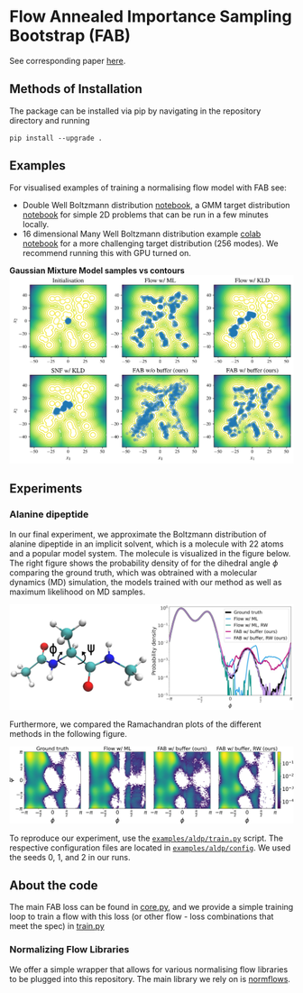 # Flow Annealed Importance Sampling Bootstrap (FAB)
See corresponding paper [here](https://arxiv.org/abs/2111.11510).

## Methods of Installation

The  package can be installed via pip by navigating in the repository directory and running

```
pip install --upgrade .
```

## Examples
For visualised examples of training a normalising flow model with FAB see:
 - Double Well Boltzmann distribution [notebook](examples/double_well.ipynb), a GMM 
target distribution [notebook](examples/gmm.ipynb) for simple 2D problems that can be run in a few
minutes locally. 
 - 16 dimensional Many Well Boltzmann distribution example 
   [colab notebook](https://github.com/lollcat/FAB-TORCH/blob/master/examples/many_well_16.ipynb) 
   for a more challenging target distribution (256 modes). We recommend running this with GPU 
   turned on.


**Gaussian Mixture Model samples vs contours**
![Gaussian Mixture Model samples vs contours](./examples/paper_results/gmm/plots/MoG.png)


## Experiments

### Alanine dipeptide

In our final experiment, we approximate the Boltzmann distribution of alanine dipeptide in an 
implicit solvent, which is a molecule with 22 atoms and a popular model system. The molecule
is visualized in the figure below. The right figure shows the probability density of for the
dihedral angle $\phi$ comparing the ground truth, which was obtrained with a molecular dynamics
(MD) simulation, the models trained with our method as well as maximum likelihood on MD samples.

![Alanine dipeptide and its dihedral angles; Comparison of probability densities](./examples/paper_results/aldp/aldp_phi.png)

Furthermore, we compared the Ramachandran plots of the different methods in the following figure.

![Ramachandran plot of alanine dipeptide](./examples/paper_results/aldp/ramachandran.png)

To reproduce our experiment, use the [`examples/aldp/train.py`](examples/aldp/train.py) script.
The respective configuration files are located in [`examples/aldp/config`](examples/aldp/config).
We used the seeds 0, 1, and 2 in our runs.

## About the code 
The main FAB loss can be found in [core.py](fab/core.py), and we provide a simple training loop to 
train a flow with this loss (or other flow - loss combinations that meet the spec) in [train.py](fab/train.py) 


### Normalizing Flow Libraries
We offer a simple wrapper that allows for various normalising flow libraries to be plugged into 
this repository. The main library we rely on is 
[normflows](https://github.com/VincentStimper/normalizing-flows). 